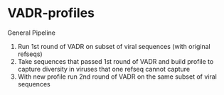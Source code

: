 # VADR-profiles

General Pipeline
1. Run 1st round of VADR on subset of viral sequences (with original refseqs)
2. Take sequences that passed 1st round of VADR and build profile to capture diversity in viruses that one refseq cannot capture
3. With new profile run 2nd round of VADR on the same subset of viral sequences


